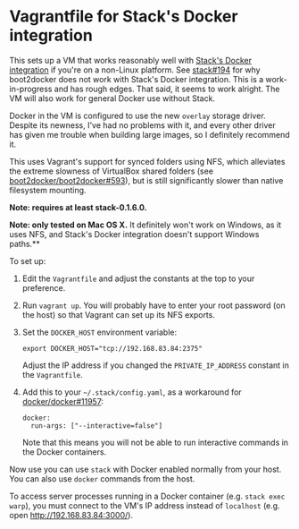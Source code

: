 Vagrantfile for Stack's Docker integration
==========================================

This sets up a VM that works reasonably well with
[Stack's Docker integration](https://github.com/commercialhaskell/stack/blob/release/doc/docker_integration.md)
if you're on a non-Linux platform. See
[stack#194](https://github.com/commercialhaskell/stack/issues/194) for why
boot2docker does not work with Stack's Docker integration. This is a
work-in-progress and has rough edges. That said, it seems to work alright. The
VM will also work for general Docker use without Stack.

Docker in the VM is configured to use the new `overlay` storage driver. Despite
its newness, I've had no problems with it, and every other driver has given me
trouble when building large images, so I definitely recommend it.

This uses Vagrant's support for synced folders using NFS, which alleviates
the extreme slowness of VirtualBox shared folders (see
[boot2docker/boot2docker#593](https://github.com/boot2docker/boot2docker/issues/593)),
but is still significantly slower than native filesystem mounting.

**Note: requires at least stack-0.1.6.0.**

**Note: only tested on Mac OS X.** It definitely won't work on Windows, as it uses
NFS, and Stack's Docker integration doesn't support Windows paths.**

To set up:

 1. Edit the `Vagrantfile` and adjust the constants at the top to your preference.

 2. Run `vagrant up`. You will probably have to enter your root password (on the
    host) so that Vagrant can set up its NFS exports.

 3. Set the `DOCKER_HOST` environment variable:

        export DOCKER_HOST="tcp://192.168.83.84:2375"

    Adjust the IP address if you changed the `PRIVATE_IP_ADDRESS` constant in
    the `Vagrantfile`.

 4. Add this to your `~/.stack/config.yaml`, as a workaround for
    [docker/docker#11957](https://github.com/docker/docker/issues/11957):

        docker:
          run-args: ["--interactive=false"]

    Note that this means you will not be able to run interactive commands in the
    Docker containers.

Now use you can use `stack` with Docker enabled normally from your host. You can
also use `docker` commands from the host.

To access server processes running in a Docker container (e.g. `stack exec warp`),
you must connect to the VM's IP address instead of `localhost` (e.g. open
<http://192.168.83.84:3000/>).
